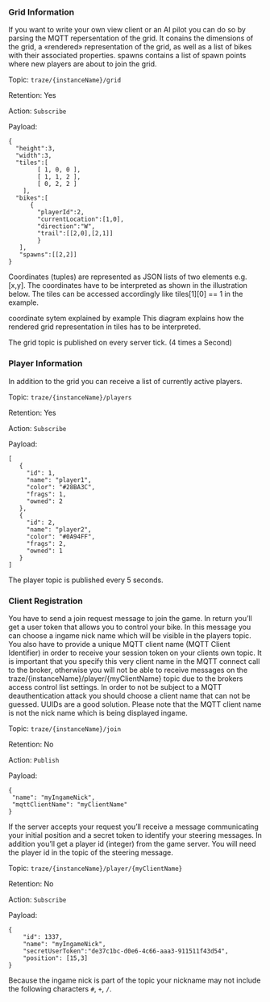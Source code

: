 ### Grid Information
If you want to write your own view client or an AI pilot you can do so by parsing the MQTT repersentation of the grid. It conains the dimensions of the grid, a «rendered» representation of the grid, as well as a list of bikes with their associated properties. spawns contains a list of spawn points where new players are about to join the grid.

Topic: `traze/{instanceName}/grid`

Retention: Yes

Action: `Subscribe`

Payload:
```
{
  "height":3,
  "width":3,
  "tiles":[
        [ 1, 0, 0 ],
        [ 1, 1, 2 ],
        [ 0, 2, 2 ]
    ],
  "bikes":[
      {
        "playerId":2,
        "currentLocation":[1,0],
        "direction":"W",
        "trail":[[2,0],[2,1]]
        }
   ],
   "spawns":[[2,2]]
}
```
Coordinates (tuples) are represented as JSON lists of two elements e.g. [x,y]. The coordinates have to be interpreted as shown in the illustration below. The tiles can be accessed accordingly like tiles[1][0] == 1 in the example.

coordinate sytem explained by example
This diagram explains how the rendered grid representation in tiles has to be interpreted.

The grid topic is published on every server tick. (4 times a Second)

### Player Information
In addition to the grid you can receive a list of currently active players.

Topic: `traze/{instanceName}/players`

Retention: Yes

Action: `Subscribe`

Payload:
```
[
   {
     "id": 1,
     "name": "player1",
     "color": "#28BA3C",
     "frags": 1,
     "owned": 2
   },
   {
     "id": 2,
     "name": "player2",
     "color": "#0A94FF",
     "frags": 2,
     "owned": 1
   }
]
```
The player topic is published every 5 seconds.

### Client Registration
You have to send a join request message to join the game. In return you’ll get a user token that allows you to control your bike. In this message you can choose a ingame nick name which will be visible in the players topic. You also have to provide a unique MQTT client name (MQTT Client Identifier) in order to receive your session token on your clients own topic. It is important that you specify this very client name in the MQTT connect call to the broker, otherwise you will not be able to receive messages on the traze/{instanceName}/player/{myClientName} topic due to the brokers access control list settings. In order to not be subject to a MQTT deauthentication attack you should choose a client name that can not be guessed. UUIDs are a good solution.
Please note that the MQTT client name is not the nick name which is being displayed ingame.

Topic: `traze/{instanceName}/join`

Retention: No

Action: `Publish`

Payload:

```
{
 "name": "myIngameNick",
 "mqttClientName": "myClientName"
}
```
If the server accepts your request you’ll receive a message communicating your initial position and a secret token to identify your steering messages. In addition you’ll get a player id (integer) from the game server. You will need the player id in the topic of the steering message.

Topic: `traze/{instanceName}/player/{myClientName}`

Retention: No

Action: `Subscribe`

Payload:
```
{
    "id": 1337,
    "name": "myIngameNick",
    "secretUserToken":"de37c1bc-d0e6-4c66-aaa3-911511f43d54",
    "position": [15,3]
}
```
Because the ingame nick is part of the topic your nickname may not include the following characters `#`, `+`, `/`.

